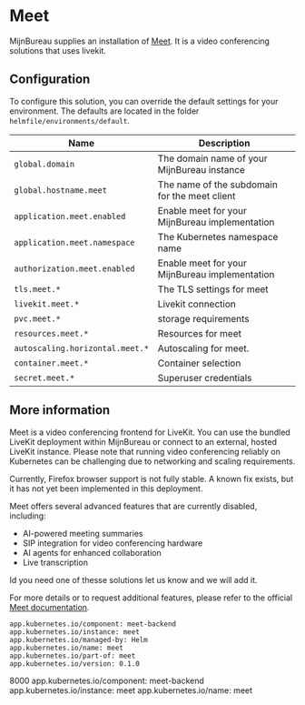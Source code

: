 # Meet

MijnBureau supplies an installation of [Meet](https://github.com/suitenumerique/meet). It is a video conferencing solutions that uses livekit.

## Configuration

To configure this solution, you can override the default settings for your environment. The defaults are
located in the folder `helmfile/environments/default`.

| Name                            | Description                                    |
| ------------------------------- | ---------------------------------------------- |
| `global.domain`                 | The domain name of your MijnBureau instance    |
| `global.hostname.meet`          | The name of the subdomain for the meet client  |
| `application.meet.enabled`      | Enable meet for your MijnBureau implementation |
| `application.meet.namespace`    | The Kubernetes namespace name                  |
| `authorization.meet.enabled`    | Enable meet for your MijnBureau implementation |
| `tls.meet.*`                    | The TLS settings for meet                      |
| `livekit.meet.*`                | Livekit connection                             |
| `pvc.meet.*`                    | storage requirements                           |
| `resources.meet.*`              | Resources for meet                             |
| `autoscaling.horizontal.meet.*` | Autoscaling for meet.                          |
| `container.meet.*`              | Container selection                            |
| `secret.meet.*`                 | Superuser credentials                          |

## More information

Meet is a video conferencing frontend for LiveKit. You can use the bundled LiveKit deployment within MijnBureau or connect to an external, hosted LiveKit instance. Please note that running video conferencing reliably on Kubernetes can be challenging due to networking and scaling requirements.

Currently, Firefox browser support is not fully stable. A known fix exists, but it has not yet been implemented in this deployment.

Meet offers several advanced features that are currently disabled, including:

- AI-powered meeting summaries
- SIP integration for video conferencing hardware
- AI agents for enhanced collaboration
- Live transcription

Id you need one of thesse solutions let us know and we will add it.

For more details or to request additional features, please refer to the official [Meet documentation](https://github.com/suitenumerique/meet).

    app.kubernetes.io/component: meet-backend
    app.kubernetes.io/instance: meet
    app.kubernetes.io/managed-by: Helm
    app.kubernetes.io/name: meet
    app.kubernetes.io/part-of: meet
    app.kubernetes.io/version: 0.1.0

8000
app.kubernetes.io/component: meet-backend
app.kubernetes.io/instance: meet
app.kubernetes.io/name: meet
